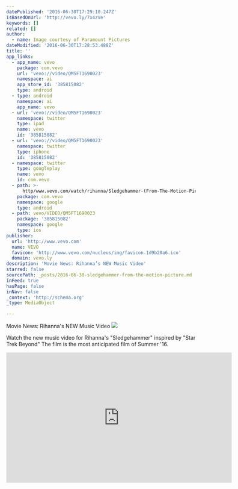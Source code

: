 ```yaml
---
datePublished: '2016-06-30T17:29:10.247Z'
isBasedOnUrl: 'http://vevo.ly/7x4zVe'
keywords: []
related: []
author:
  - name: Image courtesy of Paramount Pictures
dateModified: '2016-06-30T17:28:53.488Z'
title: ''
app_links:
  - app_name: vevo
    package: com.vevo
    url: 'vevo://video/QM5FT1690023'
    namespace: ai
    app_store_id: '385815082'
    type: android
  - type: android
    namespace: ai
    app_name: vevo
  - url: 'vevo://video/QM5FT1690023'
    namespace: twitter
    type: ipad
    name: vevo
    id: '385815082'
  - url: 'vevo://video/QM5FT1690023'
    namespace: twitter
    type: iphone
    id: '385815082'
  - namespace: twitter
    type: googleplay
    name: vevo
    id: com.vevo
  - path: >-
      http/www.vevo.com/watch/rihanna/Sledgehammer-(From-The-Motion-Picture-Star-Trek-Beyond)/QM5FT1690023
    package: com.vevo
    namespace: google
    type: android
  - path: vevo/VIDEO/QM5FT1690023
    package: '385815082'
    namespace: google
    type: ios
publisher:
  url: 'http://www.vevo.com'
  name: VEVO
  favicon: 'http://www.vevo.com/nucleus/img/favicon.1d9b20a6.ico'
  domain: vevo.ly
description: 'Movie News: Rihanna’s NEW Music Video'
starred: false
sourcePath: _posts/2016-06-30-sledgehammer-from-the-motion-picture.md
inFeed: true
hasPage: false
inNav: false
_context: 'http://schema.org'
_type: MediaObject

---
```

Movie News: Rihanna's NEW Music Video
![](https://the-grid-user-content.s3-us-west-2.amazonaws.com/87794640-32f8-4698-9453-ccf097d758a9.jpg)

Watch the new music video for Rihanna's "Sledgehammer" inspired by "Star Trek Beyond" The film is the most anticipated film of Summer '16\.

<iframe src="http://cdn.embedly.com/widgets/media.html?src=https%3A%2F%2Fscache.vevo.com%2Fassets%2Fhtml%2Fembed.html%3Fvideo%3DQM5FT1690023%26autoplay%3D0%26siteSection%3Dvevo_player_embedded_twitter%26partnerId%3DE6513315-1700-46BA-81CB-6CC0C8C10E8E&amp;url=http%3A%2F%2Fwww.vevo.com%2Fwatch%2Frihanna%2Fsledgehammer-%28from-the-motion-picture-star-trek-beyond%29%2FQM5FT1690023&amp;image=http%3A%2F%2Fimg.cache.vevo.com%2FContent%2FVevoImages%2Fvideo%2F07d8e83aff25ca897ea02ab4d948059e201629617949847.jpg%3Fheight%3D510%26crop%3Dauto&amp;key=b7d04c9b404c499eba89ee7072e1c4f7&amp;type=text%2Fhtml&amp;schema=vevo" width="600" height="346" scrolling="no" frameborder="0" allowfullscreen="" style=""></iframe>